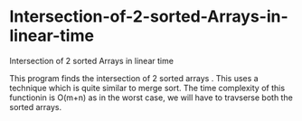 # Intersection-of-2-sorted-Arrays-in-linear-time
Intersection of 2 sorted Arrays in linear time


This program finds the intersection of 2 sorted arrays .
This uses a technique which is quite similar to merge sort.
The time complexity of this functionin is O(m+n) as in the  worst case,
we will have to travserse both the sorted arrays.